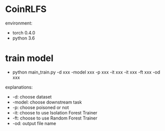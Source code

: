 # CoinRLFS

environment:

* torch 0.4.0
* python 3.6

# train model

* python main_train.py -d xxx -model xxx -p xxx -it xxx -it xxx -ft xxx -od xxx


explanations:

* -d: choose dataset
* -model: choose downstream task
* -p: choose poisoned or not
* -it: choose to use Isolation Forest Trainer
* -ft: choose to use Random Forest Trainer
* -od: output file name

